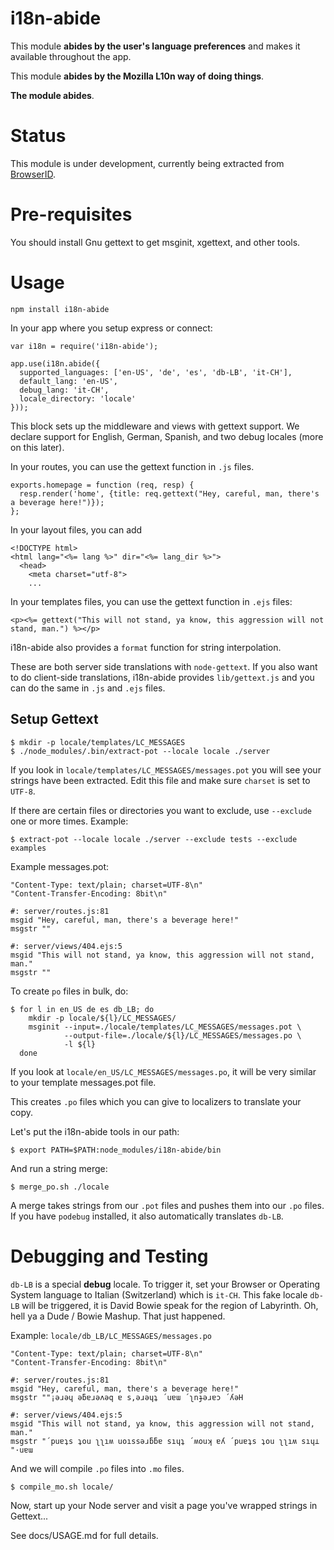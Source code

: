 # i18n-abide

This module **abides by the user's language preferences** and makes it
available throughout the app.

This module **abides by the Mozilla L10n way of doing things**.

**The module abides**.

# Status

This module is under development, currently being extracted from [BrowserID](https://github.com/mozilla/browserid).

# Pre-requisites

You should install Gnu gettext to get msginit, xgettext, and other tools.

# Usage

    npm install i18n-abide

In your app where you setup express or connect:

    var i18n = require('i18n-abide');

    app.use(i18n.abide({
      supported_languages: ['en-US', 'de', 'es', 'db-LB', 'it-CH'],
      default_lang: 'en-US',
      debug_lang: 'it-CH',
      locale_directory: 'locale'
    }));

This block sets up the middleware and views with gettext support. We declare
support for English, German, Spanish, and two debug locales (more on this later).

In your routes, you can use the gettext function in ``.js`` files.

    exports.homepage = function (req, resp) {
      resp.render('home', {title: req.gettext("Hey, careful, man, there's a beverage here!")});
    };

In your layout files, you can add

    <!DOCTYPE html>
    <html lang="<%= lang %>" dir="<%= lang_dir %>">
      <head>
        <meta charset="utf-8">
        ...

In your templates files, you can use the gettext function in ``.ejs`` files:

    <p><%= gettext("This will not stand, ya know, this aggression will not stand, man.") %></p>

i18n-abide also provides a ``format`` function for string interpolation.

These are both server side translations with ``node-gettext``. If you also want to do client-side translations,
i18n-abide provides ``lib/gettext.js`` and you can do the same in ``.js`` and ``.ejs`` files.

## Setup Gettext

    $ mkdir -p locale/templates/LC_MESSAGES
    $ ./node_modules/.bin/extract-pot --locale locale ./server

If you look in ``locale/templates/LC_MESSAGES/messages.pot`` you will see your strings have been extracted.
Edit this file and make sure ``charset`` is set to ``UTF-8``.

If there are certain files or directories you want to exclude, use `--exclude` one or more times. Example:

    $ extract-pot --locale locale ./server --exclude tests --exclude examples

Example messages.pot:

    "Content-Type: text/plain; charset=UTF-8\n"
    "Content-Transfer-Encoding: 8bit\n"

    #: server/routes.js:81
    msgid "Hey, careful, man, there's a beverage here!"
    msgstr ""

    #: server/views/404.ejs:5
    msgid "This will not stand, ya know, this aggression will not stand, man."
    msgstr ""

To create ``po`` files in bulk, do:

    $ for l in en_US de es db_LB; do
        mkdir -p locale/${l}/LC_MESSAGES/
        msginit --input=./locale/templates/LC_MESSAGES/messages.pot \
                --output-file=./locale/${l}/LC_MESSAGES/messages.po \
                -l ${l}
      done

If you look at ``locale/en_US/LC_MESSAGES/messages.po``, it will be very similar to your template messages.pot file.

This creates ``.po`` files which you can give to localizers to translate your copy.

Let's put the i18n-abide tools in our path:

    $ export PATH=$PATH:node_modules/i18n-abide/bin

And run a string merge:

    $ merge_po.sh ./locale

A merge takes strings from our ``.pot`` files and pushes them into our ``.po`` files. If you have ``podebug`` installed, it also automatically translates ``db-LB``.

# Debugging and Testing

``db-LB`` is a special
**debug** locale. To trigger it, set your Browser or Operating System language to Italian (Switzerland) which is ``it-CH``.  This fake locale ``db-LB`` will be triggered, it is David Bowie speak for the region of Labyrinth. Oh, hell ya a Dude / Bowie Mashup.
That just happened.

Example: ``locale/db_LB/LC_MESSAGES/messages.po``

    "Content-Type: text/plain; charset=UTF-8\n"
    "Content-Transfer-Encoding: 8bit\n"

    #: server/routes.js:81
    msgid "Hey, careful, man, there's a beverage here!"
    msgstr "‮Hǝʎ´ ɔɐɹǝɟnʅ´ ɯɐu´ ʇɥǝɹǝ,s ɐ qǝʌǝɹɐƃǝ ɥǝɹǝ¡"

    #: server/views/404.ejs:5
    msgid "This will not stand, ya know, this aggression will not stand, man."
    msgstr "‮⊥ɥıs ʍıʅʅ uoʇ sʇɐup´ ʎɐ ʞuoʍ´ ʇɥıs ɐƃƃɹǝssıou ʍıʅʅ uoʇ sʇɐup´ ɯɐu·"

And we will compile ``.po`` files into ``.mo`` files.

    $ compile_mo.sh locale/

Now, start up your Node server and visit a page you've wrapped strings in Gettext...

See docs/USAGE.md for full details.